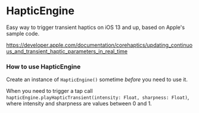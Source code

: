 # HapticEngine
Easy way to trigger transient haptics on iOS 13 and up, based on Apple's sample code.

https://developer.apple.com/documentation/corehaptics/updating_continuous_and_transient_haptic_parameters_in_real_time

### How to use HapticEngine

Create an instance of `HapticEngine()` sometime *before* you need to use it.

When you need to trigger a tap call `hapticEngine.playHapticTransient(intensity: Float, sharpness: Float)`, where intensity and sharpness are values between 0 and 1.
